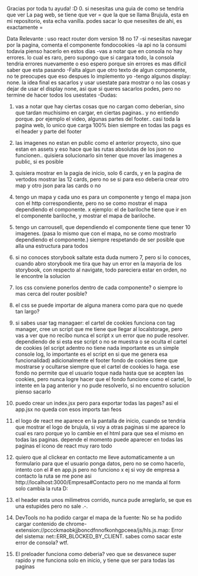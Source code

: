 Gracias por toda tu ayuda! :D 0. si nesesitas una guia de como se tendria que ver La pag web, se tiene que ver = que la que se llama Brujula, esta en mi repositorio, esta echa vanilla. podes sacar lo que nesesites de ahi, es exactamente =

Data Relevante : uso react router dom version 18 no 17
-si nesesitas navegar por la pagina, comenta el componente fondocookies
-la api no la consumi todavia pienso hacerlo en estos dias
-vas a notar que en consola no hay errores. lo cual es raro, pero supongo que si cargara todo, la consola tendria errores nuevamente o eso espero porque sin errores es mas dificil saber que esta pasando
-Falta algun que otro texto de algun componente, no te preocupes que eso despues lo implemento yo
-tengo algunos display: none. la idea final es sacarlos y usar usestate para mostrar o no las cosas y dejar de usar el display none, asi que si queres sacarlos podes, pero no termine de hacer
todos los usestates
-Dudas:

1. vas a notar que hay ciertas cosas que no cargan como deberian,
   sino que tardan muchisimo en cargar, en ciertas paginas.. y no entiendo porque. por ejemplo el video, algunas partes del footer.. casi toda la pagina web, lo unico que carga 100% bien siempre en todas las pags es el header y parte del footer

2. las imagenes no estan en public como el anterior proyecto, sino que estan en assets y eso hace que las rutas absolutas de los json no funcionen.. quisiera solucionarlo sin tener que mover las imagenes a public, si es posible

3. quisiera mostrar en la pagia de inicio, solo 6 cards, y en la pagina de vertodos mostrar las 12 cards, pero no se si para eso deberia crear otro map y otro json para las cards o no

4. tengo un mapa y cada uno es para un componente y tengo el mapa json con el http correspondiente, pero no se como mostrar el mapa dependiendo el componente. x ejemplo: el de bariloche tiene que ir en el componente bariloche, y mostrar el mapa de bariloche.

5. tengo un carrousell, que dependiendo el componente tiene que tener 10 imagenes. (pasa lo mismo que con el mapa, no se como mostrarlo dependiendo el componente.) siempre respetando de ser posible que alla una estructura para todos

6. si no conoces storybook saltate esta duda numero 7, pero si lo conoces, cuando abro storybook me tira que hay un error en la mayoria de los storybook, con respecto al navigate, todo pareciera estar en orden, no le encontre la solucion

7. los css conviene ponerlos dentro de cada componente? o siempre lo mas cerca del router posible?

8. el css se puede importar de alguna manera como para que no quede tan largo?

9. si sabes usar tag managaer: el cartel de cookies funciona con tag manager, cree un script que me tiene que llegar al localstorage, pero vas a ver que no recibo nunca el script x un error que no pude resolver. dependiendo de si esta ese script o no se muestra o se oculta el cartel de cookies (el script adentro no tiene nada importante es un simple console log, lo importante es el script en si que me genera esa funcionalidad) adicionalmente el footer fondo de cookies tiene que mostrarse y ocultarse siempre que el cartel de cookies lo haga. ese fondo no permite que el usuario toque nada hasta que se acepten las cookies, pero nunca logre hacer que el fondo funcione como el cartel, lo intente en la pag anterior y no pude resolverlo, si no encuentro solucion pienso sacarlo

10. puedo crear un index.jsx pero para exportar todas las pages? asi el app.jsx no queda con esos imports tan feos

11. el logo de react me aparece en la pantalla de inicio, cuando se tendria que mostrar el logo de brujula, si voy a otras paginas si me aparece lo cual es raro porque yo lo cambie en el html para que sea el mismo en todas las paginas. depende el momento puede aparecer en todas las paginas el icono de react muy raro todo

12. quiero que al clickear en contacto me lleve automaticamente a un formulario para que el usuario ponga datos, pero no se como hacerlo, intento con el # en app.js pero no funciono x ej si voy de empresa a contacto la ruta se me pone asi http://localhost:3000/Empresa#Contacto pero no me manda al form solo cambia la ruta D:

13. el header esta unos milimetros corrido, nunca pude arreglarlo, se que es una estupides pero no sale .-.

14. DevTools no ha podido cargar el mapa de la fuente: No se ha podido cargar contenido de chrome-extension://pccckmaobkjjboncdfnnofkonhgpceea/js/hls.js.map: Error del sistema: net::ERR_BLOCKED_BY_CLIENT. sabes como sacar este error de consola? wtf.

15. El preloader funciona como deberia? veo que se desvanece super rapido y me funciona solo en inicio, y tiene que ser para todas las paginas
